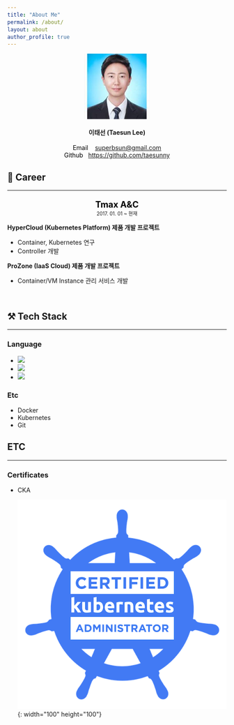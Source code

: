 ```yaml
---
title: "About Me"
permalink: /about/
layout: about
author_profile: true
---
```


<div style="text-align: center;">
	<div><img src="/assets/img/me.png" width="150px"/></div>
	<br/>
	<div>
		<strong>이태선 (Taesun Lee)</strong>
	</div>
	<br>
	<div>
	<span style="color: #000000;">Email&nbsp; &nbsp; </span>
	<a href="http://superbsun@gmail.com">superbsun@gmail.com<br /></a>
	<span style="color: #000000;">Github</span>&nbsp;&nbsp;
	<a href="https://github.com/taesunny">https://github.com/taesunny</a>
	</div>
</div>

## 👔 Career
---

<p style="font-size: 1.4em; text-align: center; margin-bottom: 0"><span style="color: #000000;"><b>Tmax A&C</b></span></p>
<p style="font-size: 0.8em; text-align: center; margin-top: 0">2017. 01. 01 ~ 현재</p>

<b>HyperCloud (Kubernetes Platform) 제품 개발 프로젝트</b>

- Container, Kubernetes 연구
- Controller 개발

<b>ProZone (IaaS Cloud) 제품 개발 프로젝트</b>

- Container/VM Instance 관리 서비스 개발

<br/>

## ⚒️ Tech Stack
---

### Language

- <img src="https://img.shields.io/badge/Java-007396?style=flat-square&logo=Java&logoColor=white"/>
- <img src="https://img.shields.io/badge/Go-11B48A?style=flat-square&logo=Go&logoColor=white"/>
- <img src="https://img.shields.io/badge/SpringBoot-6DB33F?style=flat-square&logo=Spring&logoColor=white"/>

### Etc

- Docker
- Kubernetes
- Git

## ETC
---

### Certificates

- CKA

	![CKA](/assets/img/about/cka-certified-kubernetes-administrator.png){: width="100" height="100"}